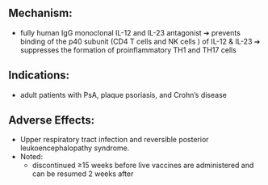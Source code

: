 ## Mechanism: 
- fully human IgG monoclonal IL-12 and IL-23 antagonist ➔ prevents binding of the p40 subunit (CD4 T cells and NK cells ) of IL-12 & IL-23 ➔ suppresses the formation of proinflammatory TH1 and TH17 cells 
## Indications: 
- adult patients with PsA, plaque psoriasis, and Crohn’s disease 
## Adverse Effects: 
- Upper respiratory tract infection and reversible posterior leukoencephalopathy syndrome. 
- Noted: 
	- discontinued ≥15 weeks before live vaccines are administered and can be resumed 2 weeks after